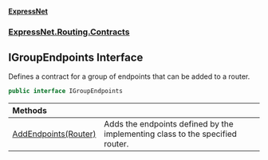 #### [ExpressNet](ExpressNet.md 'ExpressNet')
### [ExpressNet.Routing.Contracts](ExpressNet.Routing.Contracts.md 'ExpressNet.Routing.Contracts')

## IGroupEndpoints Interface

Defines a contract for a group of endpoints that can be added to a router.

```csharp
public interface IGroupEndpoints
```

| Methods | |
| :--- | :--- |
| [AddEndpoints(Router)](ExpressNet.Routing.Contracts.IGroupEndpoints.AddEndpoints(ExpressNet.Routing.Router).md 'ExpressNet.Routing.Contracts.IGroupEndpoints.AddEndpoints(ExpressNet.Routing.Router)') | Adds the endpoints defined by the implementing class to the specified router. |
